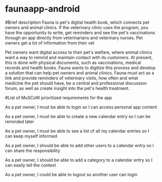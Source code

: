 # faunaapp-android

#Brief description
Fauna is pet's digital health book, which connects pet owners and animal clinics. If the veterinary clinic uses the program, you have the opportunity to write, get reminders and see the pet's vaccinations through an app directly from veterinarians and veterinary nurses. Pet owners get a lot of information from their vet 

Pet owners want digital access to their pet's welfare, where animal clinics want a way to remind and maintain contact with its customers. At present, this is done with physical documents, such as vaccinations, medical records and health books. Fauna wants to digitize this process and develop a solution that can help pet owners and animal clinics. Fauna must act as a link and provide reminders of veterinary visits, how often and what medicine the pet should have, be a central and professional discussion forum, as well as create insight into the pet's health treatment. 

#List of MoSCoW prioritized requirements for the app

As a pet owner, I must be able to login so I can access personal app content

As a pet owner, I must be able to create a new calendar entry so I can be reminded later

As a pet owner, I must be able to see a list of all my calendar entries so I can keep myself informed

As a pet owner, I should be able to add other users to a calendar entry so I can share the responsibility

As a pet owner, I should be able to add a category to a calendar entry so I can easily tell the context

As a pet owner, I could be able to logout so another user can login
